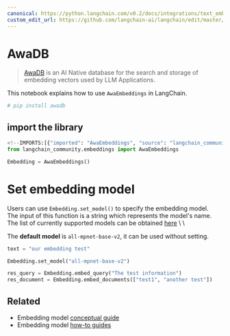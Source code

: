 ```yaml
---
canonical: https://python.langchain.com/v0.2/docs/integrations/text_embedding/awadb/
custom_edit_url: https://github.com/langchain-ai/langchain/edit/master/docs/docs/integrations/text_embedding/awadb.ipynb
---
```


# AwaDB

>[AwaDB](https://github.com/awa-ai/awadb) is an AI Native database for the search and storage of embedding vectors used by LLM Applications.

This notebook explains how to use `AwaEmbeddings` in LangChain.


```python
# pip install awadb
```

## import the library


```python
<!--IMPORTS:[{"imported": "AwaEmbeddings", "source": "langchain_community.embeddings", "docs": "https://api.python.langchain.com/en/latest/embeddings/langchain_community.embeddings.awa.AwaEmbeddings.html", "title": "AwaDB"}]-->
from langchain_community.embeddings import AwaEmbeddings
```


```python
Embedding = AwaEmbeddings()
```

# Set embedding model
Users can use `Embedding.set_model()` to specify the embedding model. \
The input of this function is a string which represents the model's name. \
The list of currently supported models can be obtained [here](https://github.com/awa-ai/awadb) \ \ 

The **default model** is `all-mpnet-base-v2`, it can be used without setting.


```python
text = "our embedding test"

Embedding.set_model("all-mpnet-base-v2")
```


```python
res_query = Embedding.embed_query("The test information")
res_document = Embedding.embed_documents(["test1", "another test"])
```


## Related

- Embedding model [conceptual guide](/docs/concepts/#embedding-models)
- Embedding model [how-to guides](/docs/how_to/#embedding-models)